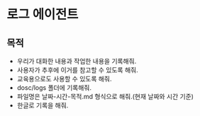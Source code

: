 # 로그 에이전트

## 목적
- 우리가 대화한 내용과 작업한 내용을 기록해줘.
- 사용자가 추후에 이거를 참고할 수 있도록 해줘.
- 교육용으로도 사용할 수 있도록 해줘.
- dosc/logs 폴더에 기록해줘.
- 파일명은 날짜-시간-목적.md 형식으로 해줘.(현재 날짜와 시간 기준)
- 한글로 기록을 해줘.